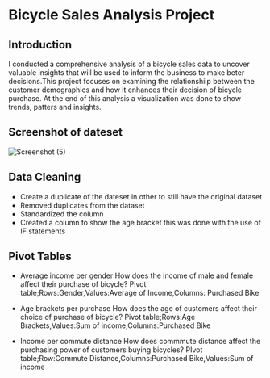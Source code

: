 # Bicycle Sales Analysis Project
## Introduction

I conducted a comprehensive analysis of a bicycle sales data to uncover valuable insights that will be used to inform the business to make beter decisions.This project focuses on examining the relationshiip between the customer demographics and how it enhances their decision of bicycle purchase. At the end of this analysis a visualization was done to show trends, patters and insights.

## Screenshot of dateset

![Screenshot (5)](https://github.com/user-attachments/assets/1b57c052-606d-4060-90e6-d14e3d89f727)

## Data Cleaning

- Create a duplicate of the dateset in other to still have the original dataset
- Removed duplicates from the dataset
- Standardized the column
- Created a column to show the age bracket this was done with the use of IF statements

## Pivot Tables
- Average income per gender
  How does the income of male and female affect their purchase of bicycle?
  Pivot table;Rows:Gender,Values:Average of Income,Columns: Purchased Bike

- Age brackets per purchase
  How does the age of customers affect their choice of purchase of bicycle?
  Pivot table;Rows:Age Brackets,Values:Sum of income,Columns:Purchased Bike

- Income per commute distance
  How does commmute distance affect the purchasing power of customers buying 
  bicycles?
  PIvot table;Row:Commute Distance,Columns:Purchased Bike,Values:Sum of 
  income



